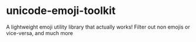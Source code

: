 # unicode-emoji-toolkit
A lightweight emoji utility library that actually works! Filter out non emojis or vice-versa, and much more
